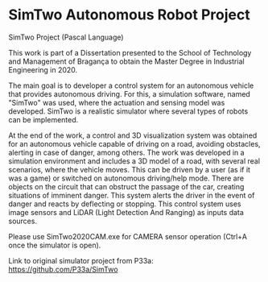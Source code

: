# SimTwo Autonomous Robot Project 
SimTwo Project (Pascal Language)


This work is part of a Dissertation presented to the School of Technology and Management of Bragança to obtain the Master Degree in Industrial Engineering in 2020. 

The main goal is to developer a control system for an autonomous vehicle that provides autonomous driving. For this, a simulation software, named "SimTwo" was used, where the actuation and sensing model was developed. SimTwo is a realistic simulator where several types of robots can be implemented. 

At the end of the work, a control and 3D visualization system was obtained for an autonomous vehicle capable of driving on a road, avoiding obstacles, alerting in case of danger, among others. The work was developed in a simulation environment and includes a 3D model of a road, with several real scenarios, where the vehicle moves. This can be driven by a user (as if it was a game) or switched on autonomous driving/help mode. There are objects on the circuit that can obstruct the passage of the car, creating situations of imminent danger. This system alerts the driver in the event of danger and reacts by deflecting or stopping. This control system uses image sensors and LiDAR (Light Detection And Ranging) as inputs data sources.

Please use SimTwo2020CAM.exe for CAMERA sensor operation (Ctrl+A once the simulator is open).

Link to original simulator project from P33a:
https://github.com/P33a/SimTwo
